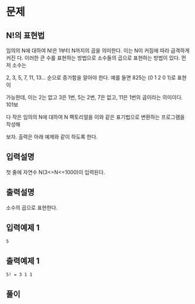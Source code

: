# 문제

##  N!의 표현법


임의의 N에 대하여 N!은 1부터 N까지의 곱을 의미한다. 이는 N이 커짐에 따라 급격하게 커진
다. 이러한 큰 수를 표현하는 방법으로 소수들의 곱으로 표현하는 방법이 있다. 먼저 소수는 


2, 3, 5, 7, 11, 13... 순으로 증가함을 알아야 한다. 예를 들면 825는 (0 1 2 0 1)로 표현이 

가능한데, 이는 2는 없고 3은 1번, 5는 2번, 7은 없고, 11은 1번의 곱이라는 의미이다. 101보

다 작은 임의의 N에 대하여 N 팩토리얼을 이와 같은 표기법으로 변환하는 프로그램을 작성해 

보자. 출력은 아래 예제와 같이 하도록 한다.


## 입력설명


첫 줄에 자연수 N(3<=N<=1000)이 입력된다.


## 출력설명
소수의 곱으로 표현한다.


## 입력예제 1

```
5
```



## 출력예제 1

```
5! = 3 1 1
```


## 풀이


```c++

```
